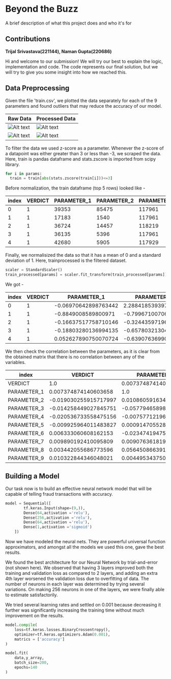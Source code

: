 
# Beyond the Buzz

A brief description of what this project does and who it's for


## Contributions

**Trijal Srivastava(221144), Naman Gupta(220686)**

Hi and welcome to our submission!
We will try our best to explain the logic, implementation and code. The code represents our final solution, but we will try to give you some insight into how we reached this.

## Data Preprocessing

Given the file 'train.csv', we plotted the data separately for each of the 9 parameters and found outliers that may reduce the accuracy of our model.


Raw Data | Processed Data
--- | ---
![Alt text](https://i.ibb.co/St5fH13/newplot.jpg) | ![Alt text](https://i.ibb.co/gyXwzCy/newplot-3.jpg)
![Alt text](https://i.ibb.co/fvqWqQ1/newplot-1.jpg) | ![Alt text](https://i.ibb.co/Rv20CkT/newplot-4.jpg)

To filter the data we used z-score as a parameter.
Whenever the z-score of a datapoint was either greater than 3 or less than -3, we scraped the data. Here, train is pandas dataframe and stats.zscore is imported from scipy library.

``` python
for i in params:
  train = train[abs(stats.zscore(train[i]))<=3]
```

Before normalization, the train dataframe (top 5 rows) looked like - 

|index|VERDICT|PARAMETER\_1|PARAMETER\_2|PARAMETER\_3|PARAMETER\_4|PARAMETER\_5|PARAMETER\_6|PARAMETER\_7|PARAMETER\_8|PARAMETER\_9|
|---|---|---|---|---|---|---|---|---|---|---|
|0|1|39353|85475|117961|118300|123472|117905|117906|290919|117908|
|1|1|17183|1540|117961|118343|123125|118536|118536|308574|118539|
|2|1|36724|14457|118219|118220|117884|117879|267952|19721|117880|
|3|1|36135|5396|117961|118343|119993|118321|240983|290919|118322|
|4|1|42680|5905|117929|117930|119569|119323|123932|19793|119325|


Finally, we normalisized the data so that it has a mean of 0 and a standard deviation of 1. Here, trainprocessed is the filtered dataset.

``` python
scaler = StandardScaler()
train_processed[params] = scaler.fit_transform(train_processed[params])
```

 We got - 

|index|VERDICT|PARAMETER\_1|PARAMETER\_2|PARAMETER\_3|PARAMETER\_4|PARAMETER\_5|PARAMETER\_6|PARAMETER\_7|PARAMETER\_8|PARAMETER\_9|
|---|---|---|---|---|---|---|---|---|---|---|
|0|1|-0\.06970642898763442|2\.2884185393973593|0\.09751489082811729|-0\.11849269255364434|0\.8139514260170707|-0\.3081528224112156|-0\.7225140110922403|1\.0456337456753682|-0\.6103052796765416|
|1|1|-0\.8849008589800971|-0\.799671007066648|0\.09751489082811729|-0\.0706434921686976|0\.7336061551539824|-0\.2159706704018587|-0\.7132748606465639|1\.2206836867401167|-0\.3318021068751961|
|2|1|-0\.16637517758710146|-0\.3244359719600109|0\.1605620090515678|-0\.20751446071168478|-0\.4799084402161773|-0\.3119511361231701|1\.4779583187045469|-1\.6433038876793558|-0\.6226635821146361|
|3|1|-0\.18803280136994135|-0\.6578032130454982|0\.09751489082811729|-0\.0706434921686976|0\.008414834280229261|-0\.24737980301994386|1\.082449353038754|1\.0456337456753682|-0\.42757895077042907|
|4|1|0\.052627890750070724|-0\.6390763699031835|0\.08969509321900714|-0\.5302183702845814|-0\.08975921426717537|-0\.10099863612077489|-0\.6341408038134363|-1\.6425900051669422|0\.01511309727988711|

We then check the correlation between the parameters, as it is clear from the obtained matrix that there is no correlation between any of the variables.

|index|VERDICT|PARAMETER\_1|PARAMETER\_2|PARAMETER\_3|PARAMETER\_4|PARAMETER\_5|PARAMETER\_6|PARAMETER\_7|PARAMETER\_8|PARAMETER\_9|
|---|---|---|---|---|---|---|---|---|---|---|
|VERDICT|1\.0|0\.007374874140603658|-0\.019030255915717997|-0\.014258449027845751|-0\.020536733558475156|-0\.009925964011483827|0\.006333060608162153|0\.009890192410095809|0\.003442055686773596|0\.010322844346048021|
|PARAMETER\_1|0\.007374874140603658|1\.0|0\.010860591634781303|-0\.057794658984812536|-0\.007577121962256353|0\.0009147055282313084|-0\.02347419475193103|0\.009076361819325739|0\.05645086639110787|0\.004495343750986927|
|PARAMETER\_2|-0\.019030255915717997|0\.010860591634781303|1\.0|-0\.07671399120182355|0\.031834285925097724|-0\.06672360673094148|0\.040485155310006404|-0\.045797874184217886|-0\.1550985266629161|-0\.025561490682054946|
|PARAMETER\_3|-0\.014258449027845751|-0\.057794658984812536|-0\.07671399120182355|1\.0|0\.23690188383288915|0\.03216095051930841|0\.01524605135333103|0\.07514775886987143|-0\.04533840533278488|0\.0017472577315428624|
|PARAMETER\_4|-0\.020536733558475156|-0\.007577121962256353|0\.031834285925097724|0\.23690188383288915|1\.0|0\.0755539000007956|-0\.011615159191281978|0\.03935912107958597|0\.06898399553363642|0\.026635553646687377|
|PARAMETER\_5|-0\.009925964011483827|0\.0009147055282313084|-0\.06672360673094148|0\.03216095051930841|0\.0755539000007956|1\.0|-0\.013527466272678269|0\.06838376113331358|0\.0842034527574188|0\.06667492174678759|
|PARAMETER\_6|0\.006333060608162153|-0\.02347419475193103|0\.040485155310006404|0\.01524605135333103|-0\.011615159191281978|-0\.013527466272678269|1\.0|0\.039345835316920576|-0\.14520089333558753|0\.2700329859552825|
|PARAMETER\_7|0\.009890192410095809|0\.009076361819325739|-0\.045797874184217886|0\.07514775886987143|0\.03935912107958597|0\.06838376113331358|0\.039345835316920576|1\.0|-0\.18292874508943438|0\.18232907088495806|
|PARAMETER\_8|0\.003442055686773596|0\.05645086639110787|-0\.1550985266629161|-0\.04533840533278488|0\.06898399553363642|0\.0842034527574188|-0\.14520089333558753|-0\.18292874508943438|1\.0|-0\.22415365418284647|
|PARAMETER\_9|0\.010322844346048021|0\.004495343750986927|-0\.025561490682054946|0\.0017472577315428624|0\.026635553646687377|0\.06667492174678759|0\.2700329859552825|0\.18232907088495806|-0\.22415365418284647|1\.0

## Building a Model

Our task now is to build an effective neural network model that will be capable of telling fraud transactions with accuracy.

```python
model = Sequential([               
        tf.keras.Input(shape=(9,)),    
        Dense(64,activation ='relu'),
        Dense(256,activation ='relu'),
        Dense(64,activation ='relu'),
        Dense(1,activation ='sigmoid')
    ])
```
Now we have modeled the neural nets. They are powerful universal function approximators, and amongst all the models we used this one, gave the best results.

We found the best architecture for our Neural Network by trial-and-error (not shown here). We observed that having 3 layers improved both the training and validation loss as compared to 2 layers, and adding an extra 4th layer worsened the validation loss due to overfitting of data. The number of neurons in each layer was determined by trying several variations. On making 256 neurons in one of the layers, we were finally able to estimate satisfactorily.


We tried several learning rates and settled on 0.001 because decreasing it further was significantly increasing the training time without much improvement on the results.

``` python
model.compile(
    loss=tf.keras.losses.BinaryCrossentropy(),
    optimizer=tf.keras.optimizers.Adam(0.001),
    matrics = ['accuracy']
)

model.fit(
    data,y_array,
    batch_size=200,
    epochs=140
)
```

